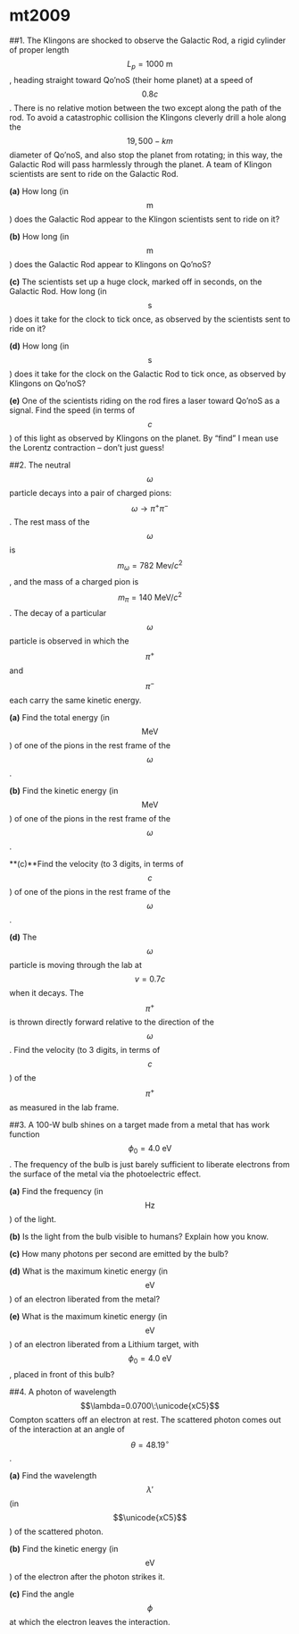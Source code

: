 # mt2009

##1. 
The Klingons are shocked to observe the Galactic Rod, a rigid cylinder of proper length $$L_p=1000\:\text{m}$$, heading straight toward Qo’noS (their home planet) at a speed of $$0.8c$$. There is no relative motion between the two except along the path of the rod. To avoid a catastrophic collision the Klingons cleverly drill a hole along the $$19,500-km$$ diameter of Qo’noS, and also stop the planet from rotating; in this way, the Galactic Rod will pass harmlessly through the planet. A team of Klingon scientists are sent to ride on the Galactic Rod.

**(a)** How long (in $$\text{m}$$) does the Galactic Rod appear to the Klingon scientists sent to ride on it?

**(b)** How long (in $$\text{m}$$) does the Galactic Rod appear to Klingons on Qo’noS?

**(c)** The scientists set up a huge clock, marked off in seconds, on the Galactic Rod. How long (in $$\text{s}$$) does it take for the clock to tick once, as observed by the scientists sent to ride on it?
 
**(d)** How long (in $$\text{s}$$) does it take for the clock on the Galactic Rod to tick once, as observed by Klingons on Qo’noS?

**(e)** One of the scientists riding on the rod fires a laser toward Qo’noS as a signal. Find the speed (in terms of $$c$$) of this light as observed by Klingons on the planet. By “find” I mean use the Lorentz contraction – don’t just guess!


##2.
The neutral $$\omega$$ particle decays into a pair of charged pions: $$\omega\to\pi^+\pi^-$$. The rest mass of the
$$\omega$$ is $$m_\omega=782\:\text{Mev}/c^2$$, and the mass of a charged pion is $$m_\pi=140\:\text{MeV}/c^2$$. The decay of a particular $$\omega$$ particle is observed in which the $$\pi^+$$ and $$\pi^-$$ each carry the same kinetic energy.
 
**(a)** Find the total energy (in $$\text{MeV}$$) of one of the pions in the rest frame of the $$\omega$$.

**(b)** Find the kinetic energy (in $$\text{MeV}$$) of one of the pions in the rest frame of the $$\omega$$.

**(c)**Find the velocity (to 3 digits, in terms of $$c$$) of one of the pions in the rest frame of the $$\omega$$.

**(d)** The $$\omega$$ particle is moving through the lab at $$v=0.7c$$ when it decays. The $$\pi^+$$ is thrown
directly forward relative to the direction of the $$\omega$$. Find the velocity (to 3 digits, in terms of $$c$$) of the $$\pi^+$$ as measured in the lab frame.


##3.
A 100-W bulb shines on a target made from a metal that has work function $$\phi_0=4.0\:\text{eV}$$. The frequency of the bulb is just barely sufficient to liberate electrons from the surface of the metal via the photoelectric effect.

**(a)** Find the frequency (in $$\text{Hz}$$) of the light.

**(b)** Is the light from the bulb visible to humans? Explain how you know.

**(c)** How many photons per second are emitted by the bulb?

**(d)** What is the maximum kinetic energy (in $$\text{eV}$$) of an electron liberated from the metal?

**(e)** What is the maximum kinetic energy (in $$\text{eV}$$) of an electron liberated from a Lithium target, with $$\phi_0=4.0\:\text{eV}$$, placed in front of this bulb?


##4.
A photon of wavelength $$\lambda=0.0700\:\unicode{xC5}$$ Compton scatters off an electron at rest. The scattered photon comes out of the interaction at an angle of $$\theta=48.19^{\circ}$$.

**(a)** Find the wavelength $$\lambda'$$ (in $$\unicode{xC5}$$) of the scattered photon.

**(b)** Find the kinetic energy (in $$\text{eV}$$) of the electron after the photon strikes it.

**(c)** Find the angle $$\phi$$ at which the electron leaves
the interaction.
